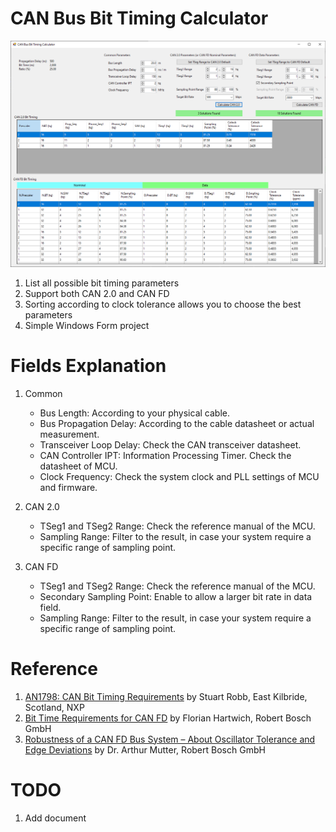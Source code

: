 # CAN Bus Bit Timing Calculator
![](images/ui.png)
1. List all possible bit timing parameters
1. Support both CAN 2.0 and CAN FD
1. Sorting according to clock tolerance allows you to choose the best parameters
1. Simple Windows Form project

# Fields Explanation
1. Common

	* Bus Length: According to your physical cable.
	* Bus Propagation Delay: According to the cable datasheet or actual measurement.
	* Transceiver Loop Delay: Check the CAN transceiver datasheet.
	* CAN Controller IPT: Information Processing Timer. Check the datasheet of MCU.
	* Clock Frequency: Check the system clock and PLL settings of MCU and firmware.

2. CAN 2.0

	* TSeg1 and TSeg2 Range: Check the reference manual of the MCU.
	* Sampling Range: Filter to the result, in case your system require a specific range of sampling point.
3.  CAN FD

	* TSeg1 and TSeg2 Range: Check the reference manual of the MCU.
	* Secondary Sampling Point: Enable to allow a larger bit rate in data field.
	* Sampling Range: Filter to the result, in case your system require a specific range of sampling point.

# Reference
1. [AN1798: CAN Bit Timing Requirements](https://www.nxp.com/docs/en/application-note/AN1798.pdf) by Stuart Robb, East Kilbride, Scotland, NXP
1. [Bit Time Requirements for CAN FD](https://www.bosch-semiconductors.com/media/ip_modules/pdf_2/papers/icc14_2013_paper_hartwich_1.pdf) by Florian Hartwich, Robert Bosch GmbH
1. [Robustness of a CAN FD Bus System – About Oscillator Tolerance and Edge Deviations](https://www.bosch-semiconductors.com/media/ip_modules/pdf_2/papers/icc14_2013_paper_mutter_1.pdf) by Dr. Arthur Mutter, Robert Bosch GmbH

# TODO
1. Add document
